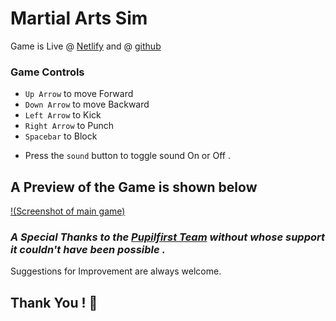 # Martial Arts Sim

Game is Live @ [Netlify](https://admiring-keller-da4bc7.netlify.app/) and @ [github]()

### Game Controls

- `Up Arrow` to move Forward
- `Down Arrow` to move Backward
- `Left Arrow` to Kick
- `Right Arrow` to Punch
- `Spacebar` to Block

* Press the `sound` button to toggle sound On or Off .

## A Preview of the Game is shown below

[!(Screenshot of main game)](/images/gameimage.png)

### _A Special Thanks to the [***Pupilfirst Team***](https://www.pupilfirst.org/) without whose support it couldn't have been possible ._

Suggestions for Improvement are always welcome.

## Thank You ! 🧡
